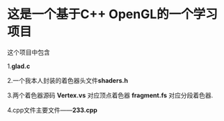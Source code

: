 <h1> 这是一个基于C++ OpenGL的一个学习项目 </h1>
<p>这个项目中包含 </p>
<p>1.<b>glad.c</b></p> 
<p>2.一个我本人封装的着色器头文件<b>shaders.h</b></p>
<p>3.两个着色器源码 <b>Vertex.vs</b> 对应顶点着色器 <b>fragment.fs</b> 对应分段着色器. </p>
<p>4.cpp文件主要文件——<b>233.cpp</b>
